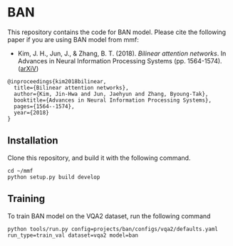# BAN

This repository contains the code for BAN model. Please cite the following paper if you are using BAN model from mmf:

* Kim, J. H., Jun, J., & Zhang, B. T. (2018). *Bilinear attention networks*. In Advances in Neural Information Processing Systems (pp. 1564-1574). ([arXiV](https://arxiv.org/abs/1805.07932))
```
@inproceedings{kim2018bilinear,
  title={Bilinear attention networks},
  author={Kim, Jin-Hwa and Jun, Jaehyun and Zhang, Byoung-Tak},
  booktitle={Advances in Neural Information Processing Systems},
  pages={1564--1574},
  year={2018}
}
```

## Installation

Clone this repository, and build it with the following command.
```
cd ~/mmf
python setup.py build develop
```

## Training
To train BAN model on the VQA2 dataset, run the following command
```
python tools/run.py config=projects/ban/configs/vqa2/defaults.yaml run_type=train_val dataset=vqa2 model=ban
```
